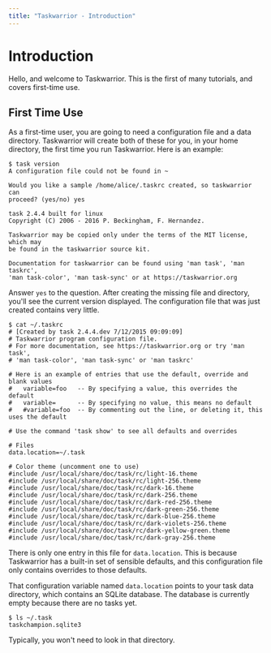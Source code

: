 ```yaml
---
title: "Taskwarrior - Introduction"
---
```


# Introduction

Hello, and welcome to Taskwarrior.
This is the first of many tutorials, and covers first-time use.

## First Time Use

As a first-time user, you are going to need a configuration file and a data directory.
Taskwarrior will create both of these for you, in your home directory, the first time you run Taskwarrior.
Here is an example:

```
$ task version
A configuration file could not be found in ~

Would you like a sample /home/alice/.taskrc created, so taskwarrior can
proceed? (yes/no) yes

task 2.4.4 built for linux
Copyright (C) 2006 - 2016 P. Beckingham, F. Hernandez.

Taskwarrior may be copied only under the terms of the MIT license, which may
be found in the taskwarrior source kit.

Documentation for taskwarrior can be found using 'man task', 'man taskrc',
'man task-color', 'man task-sync' or at https://taskwarrior.org
```

Answer `yes` to the question.
After creating the missing file and directory, you'll see the current version displayed.
The configuration file that was just created contains very little.

```
$ cat ~/.taskrc
# [Created by task 2.4.4.dev 7/12/2015 09:09:09]
# Taskwarrior program configuration file.
# For more documentation, see https://taskwarrior.org or try 'man task',
# 'man task-color', 'man task-sync' or 'man taskrc'

# Here is an example of entries that use the default, override and blank values
#   variable=foo   -- By specifying a value, this overrides the default
#   variable=      -- By specifying no value, this means no default
#   #variable=foo  -- By commenting out the line, or deleting it, this uses the default

# Use the command 'task show' to see all defaults and overrides

# Files
data.location=~/.task

# Color theme (uncomment one to use)
#include /usr/local/share/doc/task/rc/light-16.theme
#include /usr/local/share/doc/task/rc/light-256.theme
#include /usr/local/share/doc/task/rc/dark-16.theme
#include /usr/local/share/doc/task/rc/dark-256.theme
#include /usr/local/share/doc/task/rc/dark-red-256.theme
#include /usr/local/share/doc/task/rc/dark-green-256.theme
#include /usr/local/share/doc/task/rc/dark-blue-256.theme
#include /usr/local/share/doc/task/rc/dark-violets-256.theme
#include /usr/local/share/doc/task/rc/dark-yellow-green.theme
#include /usr/local/share/doc/task/rc/dark-gray-256.theme
```

There is only one entry in this file for `data.location`.
This is because Taskwarrior has a built-in set of sensible defaults, and this configuration file only contains overrides to those defaults.

That configuration variable named `data.location` points to your task data directory, which contains an SQLite database.
The database is currently empty because there are no tasks yet.

```
$ ls ~/.task
taskchampion.sqlite3
```

Typically, you won't need to look in that directory.
